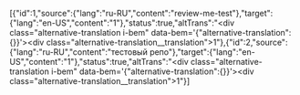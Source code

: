 [{"id":1,"source":{"lang":"ru-RU","content":"review-me-test"},"target":{"lang":"en-US","content":"1"},"status":true,"altTrans":"<div class=\"alternative-translation i-bem\" data-bem='{\"alternative-translation\":{}}'><div class=\"alternative-translation__translation\">1</div></div>"},{"id":2,"source":{"lang":"ru-RU","content":"тестовый репо"},"target":{"lang":"en-US","content":"1"},"status":true,"altTrans":"<div class=\"alternative-translation i-bem\" data-bem='{\"alternative-translation\":{}}'><div class=\"alternative-translation__translation\">1</div></div>"}]